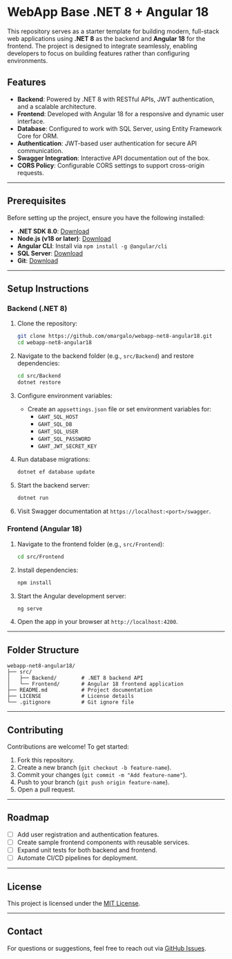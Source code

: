 
# WebApp Base .NET 8 + Angular 18

This repository serves as a starter template for building modern, full-stack web applications using **.NET 8** as the backend and **Angular 18** for the frontend. The project is designed to integrate seamlessly, enabling developers to focus on building features rather than configuring environments.

## Features
- **Backend**: Powered by .NET 8 with RESTful APIs, JWT authentication, and a scalable architecture.
- **Frontend**: Developed with Angular 18 for a responsive and dynamic user interface.
- **Database**: Configured to work with SQL Server, using Entity Framework Core for ORM.
- **Authentication**: JWT-based user authentication for secure API communication.
- **Swagger Integration**: Interactive API documentation out of the box.
- **CORS Policy**: Configurable CORS settings to support cross-origin requests.

---

## Prerequisites
Before setting up the project, ensure you have the following installed:
- **.NET SDK 8.0**: [Download](https://dotnet.microsoft.com/download)
- **Node.js (v18 or later)**: [Download](https://nodejs.org)
- **Angular CLI**: Install via `npm install -g @angular/cli`
- **SQL Server**: [Download](https://www.microsoft.com/en-us/sql-server/sql-server-downloads)
- **Git**: [Download](https://git-scm.com/)

---

## Setup Instructions

### Backend (.NET 8)
1. Clone the repository:
   ```bash
   git clone https://github.com/omargalo/webapp-net8-angular18.git
   cd webapp-net8-angular18
   ```

2. Navigate to the backend folder (e.g., `src/Backend`) and restore dependencies:
   ```bash
   cd src/Backend
   dotnet restore
   ```

3. Configure environment variables:
   - Create an `appsettings.json` file or set environment variables for:
     - `GAHT_SQL_HOST`
     - `GAHT_SQL_DB`
     - `GAHT_SQL_USER`
     - `GAHT_SQL_PASSWORD`
     - `GAHT_JWT_SECRET_KEY`

4. Run database migrations:
   ```bash
   dotnet ef database update
   ```

5. Start the backend server:
   ```bash
   dotnet run
   ```

6. Visit Swagger documentation at `https://localhost:<port>/swagger`.

### Frontend (Angular 18)
1. Navigate to the frontend folder (e.g., `src/Frontend`):
   ```bash
   cd src/Frontend
   ```

2. Install dependencies:
   ```bash
   npm install
   ```

3. Start the Angular development server:
   ```bash
   ng serve
   ```

4. Open the app in your browser at `http://localhost:4200`.

---

## Folder Structure
```
webapp-net8-angular18/
├── src/
│   ├── Backend/        # .NET 8 backend API
│   └── Frontend/       # Angular 18 frontend application
├── README.md           # Project documentation
├── LICENSE             # License details
└── .gitignore          # Git ignore file
```

---

## Contributing
Contributions are welcome! To get started:
1. Fork this repository.
2. Create a new branch (`git checkout -b feature-name`).
3. Commit your changes (`git commit -m "Add feature-name"`).
4. Push to your branch (`git push origin feature-name`).
5. Open a pull request.

---

## Roadmap
- [ ] Add user registration and authentication features.
- [ ] Create sample frontend components with reusable services.
- [ ] Expand unit tests for both backend and frontend.
- [ ] Automate CI/CD pipelines for deployment.

---

## License
This project is licensed under the [MIT License](LICENSE).

---

## Contact
For questions or suggestions, feel free to reach out via [GitHub Issues](https://github.com/omargalo/webapp-net8-angular18/issues).
